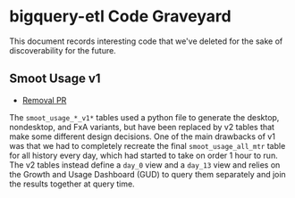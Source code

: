 # bigquery-etl Code Graveyard

This document records interesting code that we've deleted for the sake of discoverability for the future.

## Smoot Usage v1

- [Removal PR](https://github.com/mozilla/bigquery-etl/pull/460)

The `smoot_usage_*_v1*` tables used a python file to generate the desktop,
nondesktop, and FxA variants, but have been replaced by v2 tables that make
some different design decisions. One of the main drawbacks of v1 was that
we had to completely recreate the final `smoot_usage_all_mtr` table for all
history every day, which had started to take on order 1 hour to run. The
v2 tables instead define a `day_0` view and a `day_13` view and relies on
the Growth and Usage Dashboard (GUD) to query them separately and join the
results together at query time.
